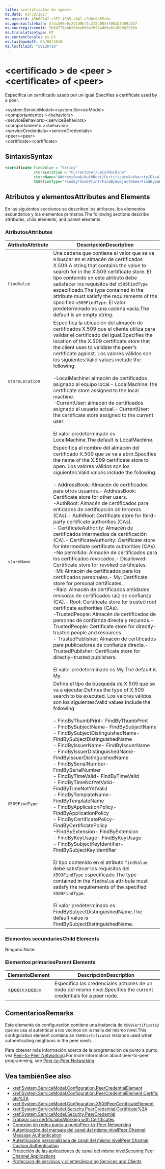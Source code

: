 ```yaml
---
title: <certificate> de <peer>
ms.date: 03/30/2017
ms.assetid: 48b69142-c957-4305-a042-c9d0c9a55c0e
ms.openlocfilehash: 5fdcb94e0c252d0bf5c215c08d44061bfe09a537
ms.sourcegitcommit: 5b6d778ebb269ee6684fb57ad69a8c28b06235b9
ms.translationtype: MT
ms.contentlocale: es-ES
ms.lasthandoff: 04/08/2019
ms.locfileid: "59120710"
---
```

# <a name="certificate-of-peer"></a><span data-ttu-id="eed09-102">\<certificado > de \<peer ></span><span class="sxs-lookup"><span data-stu-id="eed09-102">\<certificate> of \<peer></span></span>
<span data-ttu-id="eed09-103">Especifica un certificado usado por un igual.</span><span class="sxs-lookup"><span data-stu-id="eed09-103">Specifies a certificate used by a peer.</span></span>  
  
 <span data-ttu-id="eed09-104">\<system.ServiceModel></span><span class="sxs-lookup"><span data-stu-id="eed09-104">\<system.ServiceModel></span></span>  
<span data-ttu-id="eed09-105">\<comportamientos ></span><span class="sxs-lookup"><span data-stu-id="eed09-105">\<behaviors></span></span>  
<span data-ttu-id="eed09-106">\<serviceBehaviors></span><span class="sxs-lookup"><span data-stu-id="eed09-106">\<serviceBehaviors></span></span>  
<span data-ttu-id="eed09-107">\<comportamiento ></span><span class="sxs-lookup"><span data-stu-id="eed09-107">\<behavior></span></span>  
<span data-ttu-id="eed09-108">\<serviceCredentials></span><span class="sxs-lookup"><span data-stu-id="eed09-108">\<serviceCredentials></span></span>  
<span data-ttu-id="eed09-109">\<peer></span><span class="sxs-lookup"><span data-stu-id="eed09-109">\<peer></span></span>  
<span data-ttu-id="eed09-110">\<certificate></span><span class="sxs-lookup"><span data-stu-id="eed09-110">\<certificate></span></span>  
  
## <a name="syntax"></a><span data-ttu-id="eed09-111">Sintaxis</span><span class="sxs-lookup"><span data-stu-id="eed09-111">Syntax</span></span>  
  
```xml  
<certificate findValue = "String"
             storeLocation = "CurrentUser/LocalMachine"
             storeName="AddressBook/AuthRoot/CertificateAuthority/Disallowed/My/Root/TrustedPeople/TrustedPublisher"
             X509FindType="FindByThumbPrint/FindBySubjectName/FindBySubjectDistinguishedName/FindByIssuerName/FindByIssuerDistinguishedName/FindBySerialNumber/FindByTimeValid/FindByTimeNotYetValid/FindByTemplateName/FindByApplicationPolicy/FindByCertificatePolicy/FindByExtension/FindByKeyUsage/FindBySubjectKeyIdentifier" />
```  
  
## <a name="attributes-and-elements"></a><span data-ttu-id="eed09-112">Atributos y elementos</span><span class="sxs-lookup"><span data-stu-id="eed09-112">Attributes and Elements</span></span>  
 <span data-ttu-id="eed09-113">En las siguientes secciones se describen los atributos, los elementos secundarios y los elementos primarios.</span><span class="sxs-lookup"><span data-stu-id="eed09-113">The following sections describe attributes, child elements, and parent elements.</span></span>  
  
### <a name="attributes"></a><span data-ttu-id="eed09-114">Atributos</span><span class="sxs-lookup"><span data-stu-id="eed09-114">Attributes</span></span>  
  
|<span data-ttu-id="eed09-115">Atributo</span><span class="sxs-lookup"><span data-stu-id="eed09-115">Attribute</span></span>|<span data-ttu-id="eed09-116">Descripción</span><span class="sxs-lookup"><span data-stu-id="eed09-116">Description</span></span>|  
|---------------|-----------------|  
|`findValue`|<span data-ttu-id="eed09-117">Una cadena que contiene el valor que se va a buscar en el almacén de certificados X.509.</span><span class="sxs-lookup"><span data-stu-id="eed09-117">A string that contains the value to search for in the X.509 certificate store.</span></span> <span data-ttu-id="eed09-118">El tipo contenido en este atributo debe satisfacer los requisitos del `x509FindType` especificado.</span><span class="sxs-lookup"><span data-stu-id="eed09-118">The type contained in the attribute must satisfy the requirements of the specified `x509FindType`.</span></span> <span data-ttu-id="eed09-119">El valor predeterminado es una cadena vacía.</span><span class="sxs-lookup"><span data-stu-id="eed09-119">The default is an empty string.</span></span>|  
|`storeLocation`|<span data-ttu-id="eed09-120">Especifica la ubicación del almacén de certificados X.509 que el cliente utiliza para validar el certificado del igual.</span><span class="sxs-lookup"><span data-stu-id="eed09-120">Specifies the location of the X.509 certificate store that the client uses to validate the peer's certificate against.</span></span> <span data-ttu-id="eed09-121">Los valores válidos son los siguientes:</span><span class="sxs-lookup"><span data-stu-id="eed09-121">Valid values include the following:</span></span><br /><br /> <span data-ttu-id="eed09-122">-LocalMachine: almacén de certificados asignado al equipo local.</span><span class="sxs-lookup"><span data-stu-id="eed09-122">-   LocalMachine: the certificate store assigned to the local machine.</span></span><br /><span data-ttu-id="eed09-123">-CurrentUser: almacén de certificados asignado al usuario actual.</span><span class="sxs-lookup"><span data-stu-id="eed09-123">-   CurrentUser: the certificate store assigned to the current user.</span></span><br /><br /> <span data-ttu-id="eed09-124">El valor predeterminado es LocalMachine.</span><span class="sxs-lookup"><span data-stu-id="eed09-124">The default is LocalMachine.</span></span>|  
|`storeName`|<span data-ttu-id="eed09-125">Especifica el nombre del almacén del certificado X.509 que se va a abrir.</span><span class="sxs-lookup"><span data-stu-id="eed09-125">Specifies the name of the X.509 certificate store to open.</span></span> <span data-ttu-id="eed09-126">Los valores válidos son los siguientes:</span><span class="sxs-lookup"><span data-stu-id="eed09-126">Valid values include the following:</span></span><br /><br /> <span data-ttu-id="eed09-127">-   AddressBook: Almacén de certificados para otros usuarios.</span><span class="sxs-lookup"><span data-stu-id="eed09-127">-   AddressBook: Certificate store for other users.</span></span><br /><span data-ttu-id="eed09-128">-AuthRoot: Almacén de certificados para entidades de certificación de terceros (CAs).</span><span class="sxs-lookup"><span data-stu-id="eed09-128">-   AuthRoot: Certificate store for third-party certificate authorities (CAs).</span></span><br /><span data-ttu-id="eed09-129">-   CertificateAuthority: Almacén de certificados intermedios de certificación (CA).</span><span class="sxs-lookup"><span data-stu-id="eed09-129">-   CertificateAuthority: Certificate store for intermediate certificate authorities (CAs).</span></span><br /><span data-ttu-id="eed09-130">-No permitido: Almacén de certificados para los certificados revocados.</span><span class="sxs-lookup"><span data-stu-id="eed09-130">-   Disallowed: Certificate store for revoked certificates.</span></span><br /><span data-ttu-id="eed09-131">-Mi: Almacén de certificados para los certificados personales.</span><span class="sxs-lookup"><span data-stu-id="eed09-131">-   My: Certificate store for personal certificates.</span></span><br /><span data-ttu-id="eed09-132">-Raíz: Almacén de certificados entidades emisoras de certificados raíz de confianza (CA).</span><span class="sxs-lookup"><span data-stu-id="eed09-132">-   Root: Certificate store for trusted root certificate authorities (CAs).</span></span><br /><span data-ttu-id="eed09-133">-TrustedPeople: Almacén de certificados de personas de confianza directa y recursos.</span><span class="sxs-lookup"><span data-stu-id="eed09-133">-   TrustedPeople: Certificate store for directly-trusted people and resources.</span></span><br /><span data-ttu-id="eed09-134">-   TrustedPublisher: Almacén de certificados para publicadores de confianza directa.</span><span class="sxs-lookup"><span data-stu-id="eed09-134">-   TrustedPublisher: Certificate store for directly-trusted publishers.</span></span><br /><br /> <span data-ttu-id="eed09-135">El valor predeterminado es My.</span><span class="sxs-lookup"><span data-stu-id="eed09-135">The default is My.</span></span>|  
|`X509FindType`|<span data-ttu-id="eed09-136">Define el tipo de búsqueda de X.509 que se va a ejecutar.</span><span class="sxs-lookup"><span data-stu-id="eed09-136">Defines the type of X.509 search to be executed.</span></span> <span data-ttu-id="eed09-137">Los valores válidos son los siguientes:</span><span class="sxs-lookup"><span data-stu-id="eed09-137">Valid values include the following:</span></span><br /><br /> <span data-ttu-id="eed09-138">-   FindByThumbPrint</span><span class="sxs-lookup"><span data-stu-id="eed09-138">-   FindByThumbPrint</span></span><br /><span data-ttu-id="eed09-139">-   FindBySubjectName</span><span class="sxs-lookup"><span data-stu-id="eed09-139">-   FindBySubjectName</span></span><br /><span data-ttu-id="eed09-140">-   FindBySubjectDistinguishedName</span><span class="sxs-lookup"><span data-stu-id="eed09-140">-   FindBySubjectDistinguishedName</span></span><br /><span data-ttu-id="eed09-141">-   FindByIssuerName</span><span class="sxs-lookup"><span data-stu-id="eed09-141">-   FindByIssuerName</span></span><br /><span data-ttu-id="eed09-142">-   FindByIssuerDistinguishedName</span><span class="sxs-lookup"><span data-stu-id="eed09-142">-   FindByIssuerDistinguishedName</span></span><br /><span data-ttu-id="eed09-143">-   FindBySerialNumber</span><span class="sxs-lookup"><span data-stu-id="eed09-143">-   FindBySerialNumber</span></span><br /><span data-ttu-id="eed09-144">-   FindByTimeValid</span><span class="sxs-lookup"><span data-stu-id="eed09-144">-   FindByTimeValid</span></span><br /><span data-ttu-id="eed09-145">-   FindByTimeNotYetValid</span><span class="sxs-lookup"><span data-stu-id="eed09-145">-   FindByTimeNotYetValid</span></span><br /><span data-ttu-id="eed09-146">-   FindByTemplateName</span><span class="sxs-lookup"><span data-stu-id="eed09-146">-   FindByTemplateName</span></span><br /><span data-ttu-id="eed09-147">-   FindByApplicationPolicy</span><span class="sxs-lookup"><span data-stu-id="eed09-147">-   FindByApplicationPolicy</span></span><br /><span data-ttu-id="eed09-148">-   FindByCertificatePolicy</span><span class="sxs-lookup"><span data-stu-id="eed09-148">-   FindByCertificatePolicy</span></span><br /><span data-ttu-id="eed09-149">-FindByExtension</span><span class="sxs-lookup"><span data-stu-id="eed09-149">-   FindByExtension</span></span><br /><span data-ttu-id="eed09-150">-   FindByKeyUsage</span><span class="sxs-lookup"><span data-stu-id="eed09-150">-   FindByKeyUsage</span></span><br /><span data-ttu-id="eed09-151">-   FindBySubjectKeyIdentifier</span><span class="sxs-lookup"><span data-stu-id="eed09-151">-   FindBySubjectKeyIdentifier</span></span><br /><br /> <span data-ttu-id="eed09-152">El tipo contenido en el atributo `findValue` debe satisfacer los requisitos del `X509FindType` especificado.</span><span class="sxs-lookup"><span data-stu-id="eed09-152">The type contained in the `findValue` attribute must satisfy the requirements of the specified `X509FindType`.</span></span><br /><br /> <span data-ttu-id="eed09-153">El valor predeterminado es FindBySubjectDistinguishedName.</span><span class="sxs-lookup"><span data-stu-id="eed09-153">The default value is FindBySubjectDistinguishedName.</span></span>|  
  
### <a name="child-elements"></a><span data-ttu-id="eed09-154">Elementos secundarios</span><span class="sxs-lookup"><span data-stu-id="eed09-154">Child Elements</span></span>  
 <span data-ttu-id="eed09-155">Ninguno.</span><span class="sxs-lookup"><span data-stu-id="eed09-155">None.</span></span>  
  
### <a name="parent-elements"></a><span data-ttu-id="eed09-156">Elementos primarios</span><span class="sxs-lookup"><span data-stu-id="eed09-156">Parent Elements</span></span>  
  
|<span data-ttu-id="eed09-157">Elemento</span><span class="sxs-lookup"><span data-stu-id="eed09-157">Element</span></span>|<span data-ttu-id="eed09-158">Descripción</span><span class="sxs-lookup"><span data-stu-id="eed09-158">Description</span></span>|  
|-------------|-----------------|  
|[<span data-ttu-id="eed09-159">\<peer></span><span class="sxs-lookup"><span data-stu-id="eed09-159">\<peer></span></span>](../../../../../docs/framework/configure-apps/file-schema/wcf/peer-of-servicecredentials.md)|<span data-ttu-id="eed09-160">Especifica las credenciales actuales de un nodo del mismo nivel.</span><span class="sxs-lookup"><span data-stu-id="eed09-160">Specifies the current credentials for a peer node.</span></span>|  
  
## <a name="remarks"></a><span data-ttu-id="eed09-161">Comentarios</span><span class="sxs-lookup"><span data-stu-id="eed09-161">Remarks</span></span>  
 <span data-ttu-id="eed09-162">Este elemento de configuración contiene una instancia de `X509Certificate2` que se usa al autenticar a los vecinos en la malla del mismo nivel.</span><span class="sxs-lookup"><span data-stu-id="eed09-162">This configuration element contains an `X509Certificate2` instance used when authenticating neighbors in the peer mesh.</span></span>  
  
 <span data-ttu-id="eed09-163">Para obtener más información acerca de la programación de punto a punto, vea [Peer-to-Peer Networking](../../../../../docs/framework/wcf/feature-details/peer-to-peer-networking.md).</span><span class="sxs-lookup"><span data-stu-id="eed09-163">For more information about peer-to-peer programming, see [Peer-to-Peer Networking](../../../../../docs/framework/wcf/feature-details/peer-to-peer-networking.md).</span></span>  
  
## <a name="see-also"></a><span data-ttu-id="eed09-164">Vea también</span><span class="sxs-lookup"><span data-stu-id="eed09-164">See also</span></span>

- <xref:System.ServiceModel.Configuration.PeerCredentialElement>
- <xref:System.ServiceModel.Configuration.PeerCredentialElement.Certificate%2A>
- <xref:System.ServiceModel.Configuration.X509PeerCertificateElement>
- <xref:System.ServiceModel.Security.PeerCredential.Certificate%2A>
- <xref:System.ServiceModel.Security.PeerCredential>
- [<span data-ttu-id="eed09-165">Trabajar con certificados</span><span class="sxs-lookup"><span data-stu-id="eed09-165">Working with Certificates</span></span>](../../../../../docs/framework/wcf/feature-details/working-with-certificates.md)
- [<span data-ttu-id="eed09-166">Conexión de redes punto a punto</span><span class="sxs-lookup"><span data-stu-id="eed09-166">Peer-to-Peer Networking</span></span>](../../../../../docs/framework/wcf/feature-details/peer-to-peer-networking.md)
- [<span data-ttu-id="eed09-167">Autenticación del mensaje del canal del mismo nivel</span><span class="sxs-lookup"><span data-stu-id="eed09-167">Peer Channel Message Authentication</span></span>](https://docs.microsoft.com/previous-versions/dotnet/netframework-3.5/aa967730(v=vs.90))
- [<span data-ttu-id="eed09-168">Autenticación personalizada de canal del mismo nivel</span><span class="sxs-lookup"><span data-stu-id="eed09-168">Peer Channel Custom Authentication</span></span>](https://docs.microsoft.com/previous-versions/dotnet/netframework-3.5/ms751447(v=vs.90))
- [<span data-ttu-id="eed09-169">Protección de las aplicaciones de canal del mismo nivel</span><span class="sxs-lookup"><span data-stu-id="eed09-169">Securing Peer Channel Applications</span></span>](../../../../../docs/framework/wcf/feature-details/securing-peer-channel-applications.md)
- [<span data-ttu-id="eed09-170">Protección de servicios y clientes</span><span class="sxs-lookup"><span data-stu-id="eed09-170">Securing Services and Clients</span></span>](../../../../../docs/framework/wcf/feature-details/securing-services-and-clients.md)
